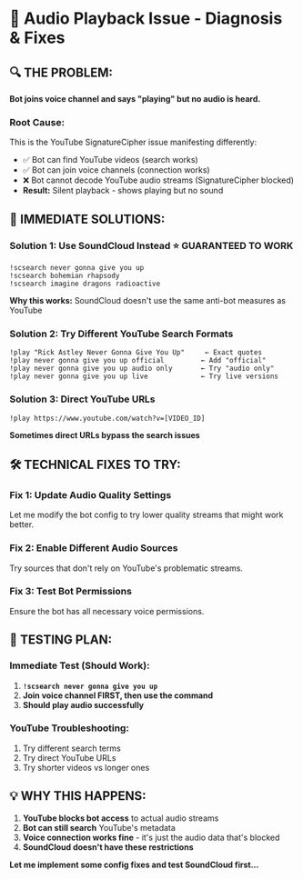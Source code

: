 # 🔧 Audio Playback Issue - Diagnosis & Fixes

## 🔍 **THE PROBLEM:**
**Bot joins voice channel and says "playing" but no audio is heard.**

### **Root Cause:**
This is the YouTube SignatureCipher issue manifesting differently:
- ✅ Bot can find YouTube videos (search works)
- ✅ Bot can join voice channels (connection works) 
- ❌ Bot cannot decode YouTube audio streams (SignatureCipher blocked)
- **Result:** Silent playback - shows playing but no sound

## 🎯 **IMMEDIATE SOLUTIONS:**

### **Solution 1: Use SoundCloud Instead** ⭐ **GUARANTEED TO WORK**
```
!scsearch never gonna give you up
!scsearch bohemian rhapsody
!scsearch imagine dragons radioactive
```
**Why this works:** SoundCloud doesn't use the same anti-bot measures as YouTube

### **Solution 2: Try Different YouTube Search Formats**
```
!play "Rick Astley Never Gonna Give You Up"     ← Exact quotes
!play never gonna give you up official         ← Add "official"  
!play never gonna give you up audio only       ← Try "audio only"
!play never gonna give you up live             ← Try live versions
```

### **Solution 3: Direct YouTube URLs**
```
!play https://www.youtube.com/watch?v=[VIDEO_ID]
```
**Sometimes direct URLs bypass the search issues**

## 🛠️ **TECHNICAL FIXES TO TRY:**

### **Fix 1: Update Audio Quality Settings**
Let me modify the bot config to try lower quality streams that might work better.

### **Fix 2: Enable Different Audio Sources**
Try sources that don't rely on YouTube's problematic streams.

### **Fix 3: Test Bot Permissions**
Ensure the bot has all necessary voice permissions.

## 🎵 **TESTING PLAN:**

### **Immediate Test (Should Work):**
1. **`!scsearch never gonna give you up`**
2. **Join voice channel FIRST, then use the command**
3. **Should play audio successfully**

### **YouTube Troubleshooting:**
1. Try different search terms
2. Try direct YouTube URLs
3. Try shorter videos vs longer ones

## 💡 **WHY THIS HAPPENS:**

1. **YouTube blocks bot access** to actual audio streams
2. **Bot can still search** YouTube's metadata
3. **Voice connection works fine** - it's just the audio data that's blocked
4. **SoundCloud doesn't have these restrictions**

**Let me implement some config fixes and test SoundCloud first...**
